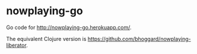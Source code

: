 nowplaying-go
=============

Go code for <http://nowplaying-go.herokuapp.com/>.

The equivalent Clojure version is <https://github.com/bhoggard/nowplaying-liberator>.
